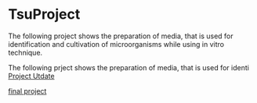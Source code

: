 # TsuProject

The following project shows the preparation of media, that is used for identification and cultivation of microorganisms while using in vitro technique. 

The following prject shows the preparation of media, that is used for identi   
[Project Utdate](https://drive.google.com/open?id=0B0APLXlN_9bObXl3bWVYcS1CN0k)

[final project](https://drive.google.com/open?id=13X2-HttgZfIJRtOhZ7f48Ac23T0Jw_Fz)

